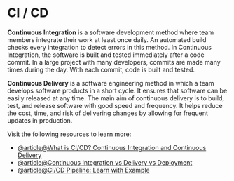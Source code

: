 # CI / CD

**Continuous Integration** is a software development method where team members integrate their work at least once daily. An automated build checks every integration to detect errors in this method. In Continuous Integration, the software is built and tested immediately after a code commit. In a large project with many developers, commits are made many times during the day. With each commit, code is built and tested.

**Continuous Delivery** is a software engineering method in which a team develops software products in a short cycle. It ensures that software can be easily released at any time. The main aim of continuous delivery is to build, test, and release software with good speed and frequency. It helps reduce the cost, time, and risk of delivering changes by allowing for frequent updates in production.

Visit the following resources to learn more:

- [@article@What is CI/CD? Continuous Integration and Continuous Delivery](https://www.guru99.com/continuous-integration.html)
- [@article@Continuous Integration vs Delivery vs Deployment](https://www.guru99.com/continuous-integration-vs-delivery-vs-deployment.html)
- [@article@CI/CD Pipeline: Learn with Example](https://www.guru99.com/ci-cd-pipeline.html)
